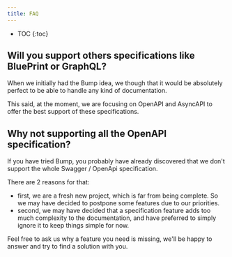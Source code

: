 ```yaml
---
title: FAQ
---
```


- TOC
{:toc}

## Will you support others specifications like BluePrint or GraphQL?

When we initially had the Bump idea, we though that it would be absolutely perfect to be able to handle any kind of documentation.

This said, at the moment, we are focusing on OpenAPI and AsyncAPI to offer the best support of these specifications.

## Why not supporting all the OpenAPI specification?

If you have tried Bump, you probably have already discovered that we don't support the whole Swagger / OpenApi specification.

There are 2 reasons for that:

- first, we are a fresh new project, which is far from being complete. So we may have decided to postpone some features due to our priorities.
- second, we may have decided that a specification feature adds too much complexity to the documentation, and have preferred to simply ignore it to keep things simple for now.

Feel free to ask us why a feature you need is missing, we'll be happy to answer and try to find a solution with you.

